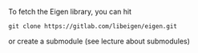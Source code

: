 To fetch the Eigen library, you can hit

```
git clone https://gitlab.com/libeigen/eigen.git
```

or create a submodule (see lecture about submodules)